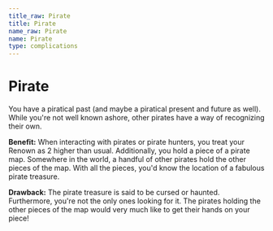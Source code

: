 ```yaml
---
title_raw: Pirate
title: Pirate
name_raw: Pirate
name: Pirate
type: complications
---
```


# Pirate

You have a piratical past (and maybe a piratical present and future as well). While you're not well known ashore, other pirates have a way of recognizing their own.

**Benefit:** When interacting with pirates or pirate hunters, you treat your Renown as 2 higher than usual. Additionally, you hold a piece of a pirate map. Somewhere in the world, a handful of other pirates hold the other pieces of the map. With all the pieces, you'd know the location of a fabulous pirate treasure.

**Drawback:** The pirate treasure is said to be cursed or haunted. Furthermore, you're not the only ones looking for it. The pirates holding the other pieces of the map would very much like to get their hands on your piece!
